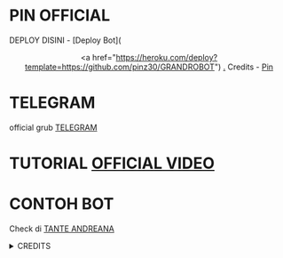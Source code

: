 # PIN OFFICIAL

DEPLOY DISINI - [Deploy Bot](<p align="center"><a href="https://heroku.com/deploy?template=https://github.com/pinz30/GRANDROBOT")
[.](https://heroku.com/deploy)
Credits - [Pin](https://t.me/skiditod)

# TELEGRAM
official grub [TELEGRAM](https://t.me/beergabutria)
# TUTORIAL [OFFICIAL VIDEO](https://youtu.be/JK9cLTDZUR0)

# CONTOH BOT
Check di [TANTE ANDREANA](https://t.me/pinznzbot)

<details>
<summary> CREDITS </summary>
<h1> LEGEND X </h1>
<h1> PROBOY X </h1>
<h1> TEAMLEGEND </h1>
</details>
